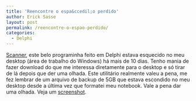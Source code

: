 ```yaml
---
title: 'Reencontre o espa&ccedil;o perdido'
author: Erick Sasse
layout: post
permalink: /reencontre-o-espao-perdido/
categories:
  - Delphi
---
```

[Scanner][1], este belo programinha feito em Delphi estava esquecido no meu desktop (&aacute;rea de trabalho do Windows) h&aacute; mais de 10 dias. Tenho mania de fazer download do que me interessa diretamente para o desktop e s&oacute; tirar de l&aacute; depois que der uma olhada. Este utilit&aacute;rio realmente valeu a pena, me fez lembrar de um arquivo de backup de 5GB que estava escondido no meu desktop desde a &uacute;ltima vez que formatei meu notebook. Vale a pena dar uma olhada. Veja um [screenshot][2].

 [1]: http://www.steffengerlach.de/freeware/
 [2]: http://www.steffengerlach.de/freeware/scnshot.gif